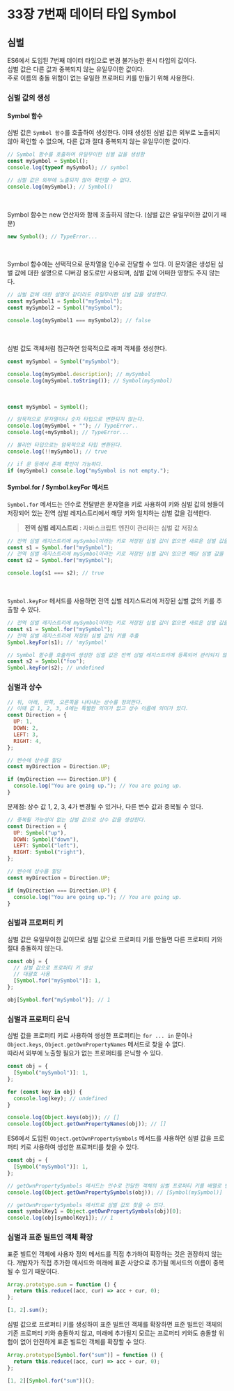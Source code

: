 # 33장 7번째 데이터 타입 Symbol

## 심벌

ES6에서 도입된 7번째 데이터 타입으로 변경 불가능한 원시 타입의 값이다.  
심벌 값은 다른 값과 중복되지 않는 유일무이한 값이다.  
주로 이름의 충돌 위험이 없는 유일한 프로퍼티 키를 만들기 위해 사용한다.

### 심벌 값의 생성

#### Symbol 함수

심벌 값은 `Symbol 함수`를 호출하여 생성한다. 이때 생성된 심벌 값은 외부로 노출되지 않아 확인할 수 없으며, 다른 값과 절대 중복되지 않는 유일무이한 값이다.

```js
// Symbol 함수를 호출하여 유일무이한 심벌 값을 생성함
const mySymbol = Symbol();
console.log(typeof mySymbol); // symbol

// 심벌 값은 외부에 노츨되지 않아 확인할 수 없다.
console.log(mySymbol); // Symbol()
```

<br />

Symbol 함수는 new 연산자와 함께 호출하지 않는다. (심벌 값은 유일무이한 값이기 때문)

```js
new Symbol(); // TypeError...
```

<br />

Symbol 함수에는 선택적으로 문자열을 인수로 전달할 수 있다. 이 문자열은 생성된 심벌 값에 대한 설명으로 디버깅 용도로만 사용되며, 심벌 값에 어떠한 영향도 주지 않는다.

```js
// 심벌 값에 대한 설명이 같더라도 유일무이한 심벌 값을 생성한다.
const mySymbol1 = Symbol("mySymbol");
const mySymbol2 = Symbol("mySymbol");

console.log(mySymbol1 === mySymbol2); // false
```

<br/>

심벌 값도 객체처럼 접근하면 암묵적으로 래퍼 객체를 생성한다.

```js
const mySymbol = Symbol("mySymbol");

console.log(mySymbol.description); // mySymbol
console.log(mySymbol.toString()); // Symbol(mySymbol)
```

<br/>

```js
const mySymbol = Symbol();

// 암묵적으로 문자열이나 숫자 타입으로 변환되지 않는다.
console.log(mySymbol + ""); // TypeError..
console.log(+mySymbol); // TypeError...

// 불리언 타입으로는 암묵적으로 타입 변환된다.
console.log(!!mySymbol); // true

// if 문 등에서 존재 확인이 가능하다.
if (mySymbol) console.log("mySymbol is not empty.");
```

#### Symbol.for / Symbol.keyFor 메서드

`Symbol.for` 메서드는 인수로 전달받은 문자열을 키로 사용하여 키와 심벌 값의 쌍들이 저장되어 있는 전역 심벌 레지스트리에서 해당 키와 일치하는 심벌 값을 검색한다.

> **전역 심벌 레지스트리** : 자바스크립트 엔진이 관리하는 심벌 값 저장소

```js
// 전역 심벌 레지스트리에 mySymbol이라는 키로 저장된 심벌 값이 없으면 새로운 심벌 값을 생성함
const s1 = Symbol.for("mySymbol");
// 전역 심벌 레지스트리에 mySymbol이라는 키로 저장된 심벌 값이 있으면 해당 심벌 값을 반환함
const s2 = Symbol.for("mySymbol");

console.log(s1 === s2); // true
```

<br/>

`Symbol.keyFor` 메서드를 사용하면 전역 심벌 레지스트리에 저장된 심벌 값의 키를 추출할 수 있다.

```js
// 전역 심벌 레지스트리에 mySymbol이라는 키로 저장된 심벌 값이 없으면 새로운 심벌 값을 생성함
const s1 = Symbol.for("mySymbol");
// 전역 심벌 레지스트리에 저장된 심벌 값의 키를 추출
Symbol.keyFor(s1); // 'mySymbol'

// Symbol 함수를 호출하여 생성한 심벌 값은 전역 심벌 레지스트리에 등록되어 관리되지 않는다.
const s2 = Symbol("foo");
Symbol.keyFor(s2); // undefined
```

### 심벌과 상수

```js
// 위, 아래, 왼쪽, 오른쪽을 나타내는 상수를 정의한다.
// 이때 값 1, 2, 3, 4에는 특별한 의미가 없고 상수 이름에 의미가 있다.
const Direction = {
  UP: 1,
  DOWN: 2,
  LEFT: 3,
  RIGHT: 4,
};

// 변수에 상수를 할당
const myDirection = Direction.UP;

if (myDirection === Direction.UP) {
  console.log("You are going up."); // You are going up.
}
```

문제점: 상수 값 1, 2, 3, 4가 변경될 수 있거나, 다른 변수 값과 중복될 수 있다.

```js
// 중복될 가능성이 없는 심벌 값으로 상수 값을 생성한다.
const Direction = {
  UP: Symbol("up"),
  DOWN: Symbol("down"),
  LEFT: Symbol("left"),
  RIGHT: Symbol("right"),
};

// 변수에 상수를 할당
const myDirection = Direction.UP;

if (myDirection === Direction.UP) {
  console.log("You are going up."); // You are going up.
}
```

### 심벌과 프로퍼티 키

심벌 값은 유일무이한 값이므로 심벌 값으로 프로퍼티 키를 만들면 다른 프로퍼티 키와 절대 충돌하지 않는다.

```js
const obj = {
  // 심벌 값으로 프로퍼티 키 생성
  // 대괄호 사용
  [Symbol.for("mySymbol")]: 1,
};

obj[Symbol.for("mySymbol")]; // 1
```

### 심벌과 프로퍼티 은닉

심벌 값을 프로퍼티 키로 사용하여 생성한 프로퍼티는 `for ... in` 문이나 `Object.keys`, `Object.getOwnPropertyNames` 메서드로 찾을 수 없다.  
따라서 외부에 노출할 필요가 없는 프로퍼티를 은닉할 수 있다.

```js
const obj = {
  [Symbol("mySymbol")]: 1,
};

for (const key in obj) {
  console.log(key); // undefined
}

console.log(Object.keys(obj)); // []
console.log(Object.getOwnPropertyNames(obj)); // []
```

ES6에서 도입된 `Object.getOwnPropertySymbols` 메서드를 사용하면 심벌 값을 프로퍼티 키로 사용하여 생성한 프로퍼티를 찾을 수 있다.

```js
const obj = {
  [Symbol("mySymbol")]: 1,
};

// getOwnPropertySymbols 메서드는 인수로 전달한 객체의 심벌 프로퍼티 키를 배열로 반환함
console.log(Object.getOwnPropertySymbols(obj)); // [Symbol(mySymbol)]

// getOwnPropertySymbols 메서드로 심벌 값도 찾을 수 있다.
const symbolKey1 = Object.getOwnPropertySymbols(obj)[0];
console.log(obj[symbolKey1]); // 1
```

### 심벌과 표준 빌트인 객체 확장

표준 빌트인 객체에 사용자 정의 메서드를 직접 추가하여 확장하는 것은 권장하지 않는다. 개발자가 직접 추가한 메서드와 미래에 표준 사양으로 추가될 메서드의 이름이 중복될 수 있기 때문이다.

```js
Array.prototype.sum = function () {
  return this.reduce((acc, cur) => acc + cur, 0);
};

[1, 2].sum();
```

심벌 값으로 프로퍼티 키를 생성하여 표준 빌트인 객체를 확장하면 표준 빌트인 객체의 기존 프로퍼티 키와 충돌하지 않고, 미래에 추가될지 모르는 프로퍼티 키와도 충돌할 위험이 없어 안전하게 표준 빌트인 객체를 확장할 수 있다.

```js
Array.prototype[Symbol.for("sum")] = function () {
  return this.reduce((acc, cur) => acc + cur, 0);
};

[1, 2][Symbol.for("sum")]();
```
